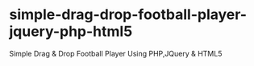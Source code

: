 # simple-drag-drop-football-player-jquery-php-html5
Simple Drag &amp; Drop Football Player Using PHP,JQuery &amp; HTML5 
